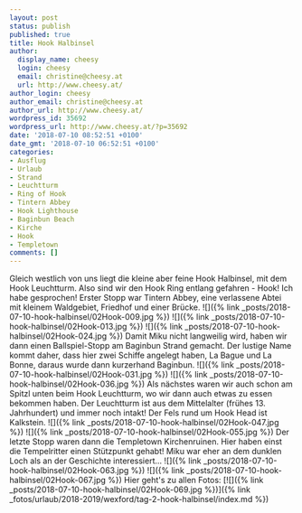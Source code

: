 ```yaml
---
layout: post
status: publish
published: true
title: Hook Halbinsel
author:
  display_name: cheesy
  login: cheesy
  email: christine@cheesy.at
  url: http://www.cheesy.at/
author_login: cheesy
author_email: christine@cheesy.at
author_url: http://www.cheesy.at/
wordpress_id: 35692
wordpress_url: http://www.cheesy.at/?p=35692
date: '2018-07-10 08:52:51 +0100'
date_gmt: '2018-07-10 06:52:51 +0100'
categories:
- Ausflug
- Urlaub
- Strand
- Leuchtturm
- Ring of Hook
- Tintern Abbey
- Hook Lighthouse
- Baginbun Beach
- Kirche
- Hook
- Templetown
comments: []
---
```

Gleich westlich von uns liegt die kleine aber feine Hook Halbinsel, mit dem Hook Leuchtturm. Also sind wir den Hook Ring entlang gefahren - Hook! Ich habe gesprochen!
Erster Stopp war Tintern Abbey, eine verlassene Abtei mit kleinem Waldgebiet, Friedhof und einer Brücke.
![]({% link _posts/2018-07-10-hook-halbinsel/02Hook-009.jpg %})
![]({% link _posts/2018-07-10-hook-halbinsel/02Hook-013.jpg %})
![]({% link _posts/2018-07-10-hook-halbinsel/02Hook-024.jpg %})
Damit Miku nicht langweilig wird, haben wir dann einen Ballspiel-Stopp am Baginbun Strand gemacht. Der lustige Name kommt daher, dass hier zwei Schiffe angelegt haben, La Bague und La Bonne, daraus wurde dann kurzerhand Baginbun.
![]({% link _posts/2018-07-10-hook-halbinsel/02Hook-031.jpg %})
![]({% link _posts/2018-07-10-hook-halbinsel/02Hook-036.jpg %})
Als nächstes waren wir auch schon am Spitzl unten beim Hook Leuchtturm, wo wir dann auch etwas zu essen bekommen haben. Der Leuchtturm ist aus dem Mittelalter (frühes 13. Jahrhundert) und immer noch intakt! Der Fels rund um Hook Head ist Kalkstein.
![]({% link _posts/2018-07-10-hook-halbinsel/02Hook-047.jpg %})
![]({% link _posts/2018-07-10-hook-halbinsel/02Hook-055.jpg %})
Der letzte Stopp waren dann die Templetown Kirchenruinen. Hier haben einst die Tempelritter einen Stützpunkt gehabt! Miku war eher an dem dunklen Loch als an der Geschichte interessiert...
![]({% link _posts/2018-07-10-hook-halbinsel/02Hook-063.jpg %})
![]({% link _posts/2018-07-10-hook-halbinsel/02Hook-067.jpg %})
Hier geht's zu allen Fotos:
[![]({% link _posts/2018-07-10-hook-halbinsel/02Hook-069.jpg %})]({% link _fotos/urlaub/2018-2019/wexford/tag-2-hook-halbinsel/index.md %})
